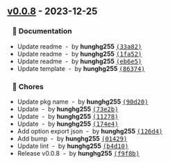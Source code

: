 ## [v0.0.8](https://github.com/hunghg255/svgtocss/compare/8bb9c64c1db058b3cf817fea87916b2f52d0914b...v0.0.8) - 2023-12-25
### &nbsp;&nbsp;&nbsp;📖 Documentation

- Update readme &nbsp;-&nbsp; by **hunghg255** [<samp>(33a82)</samp>](https://github.com/hunghg255/svgtocss/commit/33a824f)
- Update readme &nbsp;-&nbsp; by **hunghg255** [<samp>(1fa52)</samp>](https://github.com/hunghg255/svgtocss/commit/1fa526c)
- Update readme &nbsp;-&nbsp; by **hunghg255** [<samp>(eb6e5)</samp>](https://github.com/hunghg255/svgtocss/commit/eb6e5e9)
- Update template &nbsp;-&nbsp; by **hunghg255** [<samp>(86374)</samp>](https://github.com/hunghg255/svgtocss/commit/8637438)

### &nbsp;&nbsp;&nbsp;🏡 Chores

- Update pkg name &nbsp;-&nbsp; by **hunghg255** [<samp>(90d20)</samp>](https://github.com/hunghg255/svgtocss/commit/90d20d6)
- Update &nbsp;-&nbsp; by **hunghg255** [<samp>(73e2b)</samp>](https://github.com/hunghg255/svgtocss/commit/73e2bcf)
- Update &nbsp;-&nbsp; by **hunghg255** [<samp>(11278)</samp>](https://github.com/hunghg255/svgtocss/commit/11278e7)
- Update &nbsp;-&nbsp; by **hunghg255** [<samp>(174e4)</samp>](https://github.com/hunghg255/svgtocss/commit/174e445)
- Add option export json &nbsp;-&nbsp; by **hunghg255** [<samp>(126d4)</samp>](https://github.com/hunghg255/svgtocss/commit/126d480)
- Add bump &nbsp;-&nbsp; by **hunghg255** [<samp>(01429)</samp>](https://github.com/hunghg255/svgtocss/commit/014298d)
- Update lint &nbsp;-&nbsp; by **hunghg255** [<samp>(b4d10)</samp>](https://github.com/hunghg255/svgtocss/commit/b4d1034)
- Release v0.0.8 &nbsp;-&nbsp; by **hunghg255** [<samp>(f9f8b)</samp>](https://github.com/hunghg255/svgtocss/commit/f9f8bf2)
